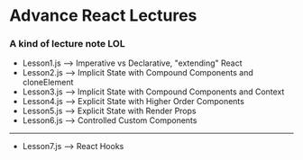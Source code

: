 # Advance React Lectures

### A kind of lecture note LOL

-   Lesson1.js --> Imperative vs Declarative, "extending" React
-   Lesson2.js --> Implicit State with Compound Components and cloneElement
-   Lesson3.js --> Implicit State with Compound Components and Context
-   Lesson4.js --> Explicit State with Higher Order Components
-   Lesson5.js --> Explicit State with Render Props
-   Lesson6.js --> Controlled Custom Components

---

-   Lesson7.js --> React Hooks
